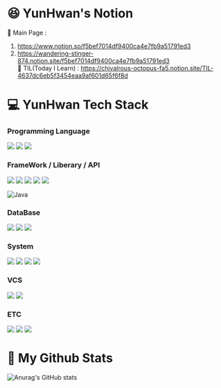 #  :satisfied: YunHwan's Notion
 📰 Main Page :  
 1. https://www.notion.so/f5bef7014df9400ca4e7fb9a51791ed3      
 2. https://wandering-stinger-874.notion.site/f5bef7014df9400ca4e7fb9a51791ed3  
 📝 TIL(Today I Learn) : https://chivalrous-octopus-fa5.notion.site/TIL-4637dc6eb5f3454eaa9af601d65f6f8d
#   :computer: YunHwan Tech Stack   

### Programming Language 
<img src="https://img.shields.io/badge/java-FF6600?style=for-the-badge&logo=coffeescript&logoColor=white">
<img src="https://img.shields.io/badge/javascript-666666?style=for-the-badge&logo=javascript&logoColor=%23F7DF1E"/>
<img src="https://img.shields.io/badge/php-777BB4?style=for-the-badge&logo=php&logoColor=white">

### FrameWork / Liberary / API
<img src="https://img.shields.io/badge/bootstrap-7952B3?style=for-the-badge&logo=bootstrap&logoColor=white">
<img src="https://img.shields.io/badge/spring-236DB33F?style=for-the-badge&logo=spring&logoColor=white">
<img src="https://img.shields.io/badge/springboot-6DB33F?style=for-the-badge&logo=springboot&logoColor=white">
<img src="https://img.shields.io/badge/react-696969?style=for-the-badge&logo=react&logoColor=61DAFB">
<img src="https://img.shields.io/badge/next-333333?style=for-the-badge&logo=nextdotjs&logoColor=white">


![Java](https://img.shields.io/badge/JPA-%6DB33F.svg?style=for-the-badge&logo=java&logoColor=white) 

### DataBase
<img src="https://img.shields.io/badge/mysql-4479A1?style=for-the-badge&logo=mysql&logoColor=white">
<img src="https://img.shields.io/badge/MariaDB-003545?style=for-the-badge&logo=mariadb&logoColor=white">
<img src="https://img.shields.io/badge/mongodb-47A248?style=for-the-badge&logo=mongodb&logoColor=white">


### System
 <img src="https://img.shields.io/badge/ubuntu-E95420?style=for-the-badge&logo=ubuntu&logoColor=white"/>
 <img src="https://img.shields.io/badge/aws_ec2-FF9900?style=for-the-badge&logo=amazonec2&logoColor=white"/>
 <img src="https://img.shields.io/badge/aws_rds-527FFF?style=for-the-badge&logo=amazonrds&logoColor=white"/>
 <img src="https://img.shields.io/badge/docker-2496ED?style=for-the-badge&logo=docker&logoColor=white"/>   

### VCS
 <img src="https://img.shields.io/badge/subversion-809CC9?style=for-the-badge&logo=subversion&logoColor=white"/>
 <img src="https://img.shields.io/badge/git-F05032?style=for-the-badge&logo=git&logoColor=white"/>  
 
### ETC
<img src="https://img.shields.io/badge/html5-E34F26?style=for-the-badge&logo=html5&logoColor=white"/>
<img src="https://img.shields.io/badge/css-1572B6?style=for-the-badge&logo=css3&logoColor=white"/>
<img src="https://img.shields.io/badge/jsp-F2712B?style=for-the-badge&logo=serverfault&logoColor=white"/>

# :mag_right: My Github Stats
![Anurag's GitHub stats](https://github-readme-stats.vercel.app/api?username=yhyoon1004&show_icons=true&theme=radical)   

